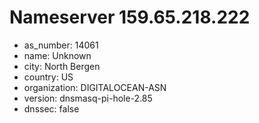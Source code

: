 # Nameserver 159.65.218.222

* as_number: 14061
* name: Unknown
* city: North Bergen
* country: US
* organization: DIGITALOCEAN-ASN
* version: dnsmasq-pi-hole-2.85
* dnssec: false
